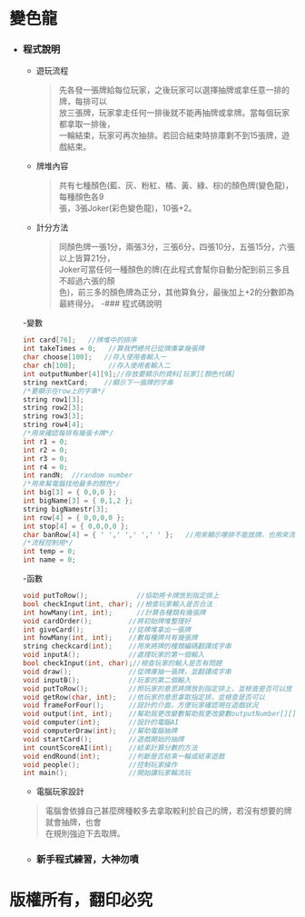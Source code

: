 # 變色龍
- ### 程式說明
    - 遊玩流程
        >先各發一張牌給每位玩家，之後玩家可以選擇抽牌或拿任意一排的牌，每排可以\
        >放三張牌，玩家拿走任何一排後就不能再抽牌或拿牌。當每個玩家都拿取一排後，\
        >一輪結束，玩家可再次抽排。若回合結束時排庫剩不到15張牌，遊戲結束。
    - 牌堆內容
        >共有七種顏色(藍、灰、粉紅、橘、黃、綠、棕)的顏色牌(變色龍)，每種顏色各9\
        >張，3張Joker(彩色變色龍)，10張+2。
    - 計分方法
        >同顏色牌一張1分，兩張3分，三張6分，四張10分，五張15分，六張以上皆算21分，\
        >Joker可當任何一種顏色的牌(在此程式會幫你自動分配到前三多且不超過六張的顏\
        >色)，前三多的顏色牌為正分，其他算負分，最後加上+2的分數即為最終得分。
-### 程式碼說明

    -變數
     ```cpp
    int card[76];	//牌堆中的排序
    int takeTimes = 0;   //算我們總共已從牌庫拿幾張牌
    char choose[100];	//存入使用者輸入一
    char ch[100];        //存入使用者輸入二
    int outputNumber[4][9];//存放要顯示的資料[玩家][顏色代碼]
    string nextCard;	//顯示下一張牌的字串
    /*要顯示在row上的字串*/
    string row1[3];
    string row2[3];
    string row3[3];
    string row4[4];
    /*用來確認每排有幾張卡牌*/
    int r1 = 0;
    int r2 = 0;
    int r3 = 0;
    int r4 = 0;
    int randN;	//random number
    /*用來幫電腦找他最多的顏色*/
    int big[3] = { 0,0,0 };
    int bigName[3] = { 0,1,2 };
    string bigNamestr[3];
    int row[4] = { 0,0,0,0 };
    int stop[4] = { 0,0,0,0 };
    char banRow[4] = { ' ',' ',' ',' ' };	//用來顯示哪排不能放牌，也用來流程控制
    /*流程控制用*/
    int temp = 0;
    int name = 0;
    ```
    
    -函數
    ``` cpp
    void putToRow();            //協助將卡牌放到指定排上
    bool checkInput(int, char); //檢查玩家輸入是否合法
    int howMany(int, int);      //計算各種類有幾張牌
    void cardOrder();         //將初始牌堆整理好
    int giveCard();           //從牌堆拿出一張牌
    int howMany(int, int);    //數每種牌共有幾張牌
    string checkcard(int);    //用來將牌的種類編碼翻譯成字串
    void inputA();            //處理玩家的第一個輸入
    bool checkInput(int, char);//檢查玩家的輸入是否有問題
    void draw();              //從牌庫抽一張牌，並翻譯成字串
    void inputB();            //玩家的第二個輸入
    void putToRow();          //照玩家的意思將牌放到指定排上，並檢查是否可以放
    void getRow(char, int);   //依玩家的意思拿取指定排，並檢查是否可以
    void frameForFour();      //設計的介面，方便玩家確認現在遊戲狀況
    void output(int, int);    //幫助我更改變數幫助我更改變數outputNumber[][]
    void computer(int);       //設計的電腦AI
    void computerDraw(int);   //幫助電腦抽牌
    void startCard();         //遊戲開始的抽牌
    int countScoreAI(int);    //結束計算分數的方法
    void endRound(int);       //判斷是否結束一輪或結束遊戲
    void people();            //控制玩家操作
    int main();               //開始讓玩家輪流玩
    ```
    
    - 電腦玩家設計
    >電腦會依據自己甚麼牌種較多去拿取較利於自己的牌，若沒有想要的牌就會抽牌，也會\
    >在規則強迫下去取牌。
    
    - ### 新手程式練習，大神勿噴
    
# **版權所有，翻印必究**
